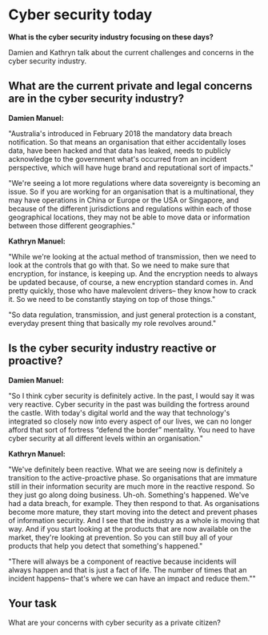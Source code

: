 # Cyber security today

**What is the cyber security industry focusing on these days?**

Damien and Kathryn talk about the current challenges and concerns in the cyber security industry.

## What are the current private and legal concerns are in the cyber security industry?

**Damien Manuel:**

"Australia's introduced in February 2018 the mandatory data breach notification. So that means an organisation that either accidentally loses data, have been hacked and that data has leaked, needs to publicly acknowledge to the government what's occurred from an incident perspective, which will have huge brand and reputational sort of impacts."

"We're seeing a lot more regulations where data sovereignty is becoming an issue. So if you are working for an organisation that is a multinational, they may have operations in China or Europe or the USA or Singapore, and because of the different jurisdictions and regulations within each of those geographical locations, they may not be able to move data or information between those different geographies."

**Kathryn Manuel:**

"While we're looking at the actual method of transmission, then we need to look at the controls that go with that. So we need to make sure that encryption, for instance, is keeping up. And the encryption needs to always be updated because, of course, a new encryption standard comes in. And pretty quickly, those who have malevolent drivers– they know how to crack it. So we need to be constantly staying on top of those things."

"So data regulation, transmission, and just general protection is a constant, everyday present thing that basically my role revolves around."

## Is the cyber security industry reactive or proactive?

**Damien Manuel:**

"So I think cyber security is definitely active. In the past, I would say it was very reactive. Cyber security in the past was building the fortress around the castle. With today's digital world and the way that technology's integrated so closely now into every aspect of our lives, we can no longer afford that sort of fortress “defend the border” mentality. You need to have cyber security at all different levels within an organisation."

**Kathryn Manuel:**

"We've definitely been reactive. What we are seeing now is definitely a transition to the active-proactive phase. So organisations that are immature still in their information security are much more in the reactive respond. So they just go along doing business. Uh-oh. Something's happened. We've had a data breach, for example. They then respond to that. As organisations become more mature, they start moving into the detect and prevent phases of information security. And I see that the industry as a whole is moving that way. And if you start looking at the products that are now available on the market, they're looking at prevention. So you can still buy all of your products that help you detect that something's happened."

"There will always be a component of reactive because incidents will always happen and that is just a fact of life. The number of times that an incident happens– that's where we can have an impact and reduce them.""

## Your task
What are your concerns with cyber security as a private citizen?